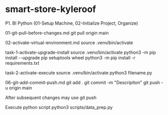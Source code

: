 # smart-store-kyleroof
P1. BI Python (01-Setup Machine, 02-Initialize Project, Organize)

01-git-pull-before-changes.md
git pull origin main

02-activate-virtual-environment.md
source .venv/bin/activate

task-1-activate-upgrade-install
source .venv/bin/activate
python3 -m pip install --upgrade pip setuptools wheel
python3 -m pip install -r requirements.txt

task-2-activate-execute
source .venv/bin/activate
python3 filename.py

06-git-add-commit-push.md
git add .
git commit -m "Descripiton"
git push -u origin main

After subsequent changes may use
git push

Execute python script
python3 scripts/data_prep.py
